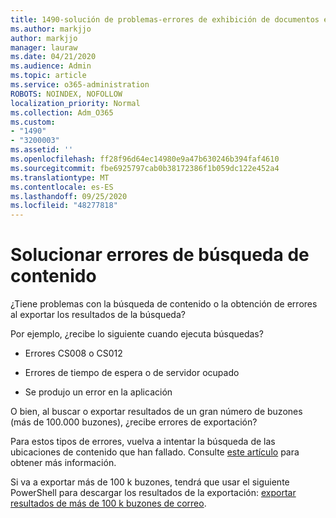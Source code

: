 ```yaml
---
title: 1490-solución de problemas-errores de exhibición de documentos electrónicos
ms.author: markjjo
author: markjjo
manager: lauraw
ms.date: 04/21/2020
ms.audience: Admin
ms.topic: article
ms.service: o365-administration
ROBOTS: NOINDEX, NOFOLLOW
localization_priority: Normal
ms.collection: Adm_O365
ms.custom:
- "1490"
- "3200003"
ms.assetid: ''
ms.openlocfilehash: ff28f96d64ec14980e9a47b630246b394faf4610
ms.sourcegitcommit: fbe6925797cab0b38172386f1b059dc122e452a4
ms.translationtype: MT
ms.contentlocale: es-ES
ms.lasthandoff: 09/25/2020
ms.locfileid: "48277818"
---
```

# <a name="troubleshoot-content-search-errors"></a>Solucionar errores de búsqueda de contenido

¿Tiene problemas con la búsqueda de contenido o la obtención de errores al exportar los resultados de la búsqueda?

Por ejemplo, ¿recibe lo siguiente cuando ejecuta búsquedas?

- Errores CS008 o CS012

- Errores de tiempo de espera o de servidor ocupado

- Se produjo un error en la aplicación

O bien, al buscar o exportar resultados de un gran número de buzones (más de 100.000 buzones), ¿recibe errores de exportación?

Para estos tipos de errores, vuelva a intentar la búsqueda de las ubicaciones de contenido que han fallado. Consulte  [este artículo](https://docs.microsoft.com/microsoft-365/compliance/retry-failed-content-search) para obtener más información.

Si va a exportar más de 100 k buzones, tendrá que usar el siguiente PowerShell para descargar los resultados de la exportación:  [exportar resultados de más de 100 k buzones de correo](https://docs.microsoft.com/microsoft-365/compliance/export-search-results?view=o365-worldwide%23exporting-results-from-more-than-100000-mailboxes).

